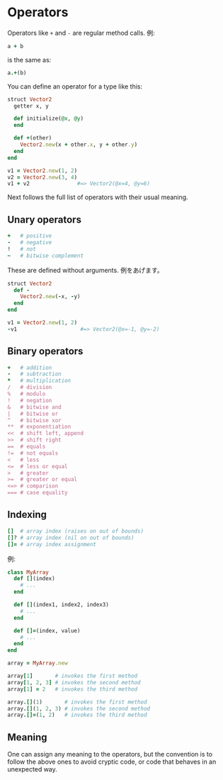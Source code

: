 # Operators

Operators like `+` and `-` are regular method calls. 例:

```ruby
a + b
```

is the same as:

```ruby
a.+(b)
```

You can define an operator for a type like this:

```ruby
struct Vector2
  getter x, y

  def initialize(@x, @y)
  end

  def +(other)
    Vector2.new(x + other.x, y + other.y)
  end
end

v1 = Vector2.new(1, 2)
v2 = Vector2.new(3, 4)
v1 + v2               #=> Vector2(@x=4, @y=6)
```

Next follows the full list of operators with their usual meaning.

## Unary operators

```ruby
+   # positive
-   # negative
!   # not
~   # bitwise complement
```

These are defined without arguments. 例をあげます。

```ruby
struct Vector2
  def -
    Vector2.new(-x, -y)
  end
end

v1 = Vector2.new(1, 2)
-v1                    #=> Vector2(@x=-1, @y=-2)
```

## Binary operators

```ruby
+   # addition
-   # subtraction
*   # multiplication
/   # division
%   # modulo
!   # negation
&   # bitwise and
|   # bitwise or
^   # bitwise xor
**  # exponentiation
<<  # shift left, append
>>  # shift right
==  # equals
!=  # not equals
<   # less
<=  # less or equal
>   # greater
>=  # greater or equal
<=> # comparison
=== # case equality
```

## Indexing

```ruby
[]  # array index (raises on out of bounds)
[]? # array index (nil on out of bounds)
[]= # array index assignment
```

例:

```ruby
class MyArray
  def [](index)
    # ...
  end

  def [](index1, index2, index3)
    # ...
  end

  def []=(index, value)
    # ...
  end
end

array = MyArray.new

array[1]       # invokes the first method
array[1, 2, 3] # invokes the second method
array[1] = 2   # invokes the third method

array.[](1)       # invokes the first method
array.[](1, 2, 3) # invokes the second method
array.[]=(1, 2)   # invokes the third method
```

## Meaning

One can assign any meaning to the operators, but the convention is to follow the above ones to avoid cryptic code, or code that behaves in an unexpected way.

